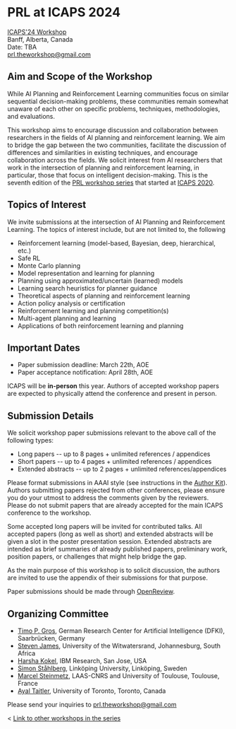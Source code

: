 # PRL at ICAPS 2024

[ICAPS'24 Workshop](https://icaps24.icaps-conference.org/program/workshops/prl/) \
Banff, Alberta, Canada  \
Date: TBA \
[prl.theworkshop@gmail.com](mailto:prl.theworkshop@gmail.com)

<!-- **Some of the accepted papers will be invited to be presented at the IJCAI edition of the workshop as well.** -->
<!-- Timo: we will need to wait whether there is an ICJAI workshop to state something like this -->
## Aim and Scope of the Workshop

While AI Planning and Reinforcement Learning communities focus on similar
sequential decision-making problems, these communities remain somewhat unaware
of each other on specific problems, techniques, methodologies, and evaluations.

This workshop aims to encourage discussion and collaboration between researchers in the fields of AI planning and reinforcement learning. 
We aim to bridge the gap between the two communities, facilitate the discussion of differences and similarities in existing techniques, and encourage collaboration across the fields. 
We solicit interest from AI researchers that work in the
intersection of planning and reinforcement learning, in particular, those that focus on intelligent decision-making. This is the seventh edition of the [PRL workshop series](https://prl-theworkshop.github.io/) that started at [ICAPS 2020](https://icaps20subpages.icaps-conference.org/workshops/prl/).

## Topics of Interest

We invite submissions at the intersection of AI Planning and Reinforcement Learning. The topics of interest include, but are not limited to, the following

* Reinforcement learning (model-based, Bayesian, deep, hierarchical, etc.)
* Safe RL
* Monte Carlo planning
* Model representation and learning for planning
* Planning using approximated/uncertain (learned) models
* Learning search heuristics for planner guidance
* Theoretical aspects of planning and reinforcement learning
* Action policy analysis or certification
* Reinforcement learning and planning competition(s)
* Multi-agent planning and learning
* Applications of both reinforcement learning and planning 


## Important Dates

* Paper submission deadline: March 22th, AOE
* Paper acceptance notification: April 28th, AOE 



ICAPS will be **in-person** this year. Authors of accepted workshop papers are expected to physically attend the conference and present in person.


<!-- ## Schedule

tba

# Program

tba -->



<!-- ## Talks 
Select accepted papers are given a slot in the program: 15 minutes for content + 5 minutes for questions.

## Poster session 
All accepted papers are expected to participate in the poster session -->


<!-- ## List of Accepted Papers -->




## Submission Details


We solicit workshop paper submissions relevant to the above call of the following types:

 * Long papers -- up to 8 pages + unlimited references / appendices
 * Short papers -- up to 4 pages + unlimited references / appendices
 * Extended abstracts -- up to 2 pages + unlimited references/appendices 
 
Please format submissions in AAAI style (see instructions in the [Author Kit](https://aaai.org/aaai-conference/submission-instructions/)). Authors submitting papers rejected from other conferences, please ensure you do your utmost to address the comments given by the reviewers. Please do not submit papers that are already accepted for the main ICAPS conference to the workshop.


Some accepted long papers will be invited for contributed talks. All accepted papers (long as well as short) and extended abstracts will be given a slot in the poster presentation session.  Extended abstracts are intended as brief summaries of already published papers,  preliminary work, position papers, or challenges that
might help bridge the gap.

As the main purpose of this workshop is to solicit discussion, the authors are
invited to use the appendix of their submissions for that purpose.


<!-- timo: we still need to decide whether we want openreview -->
Paper submissions should be made through [OpenReview](https://openreview.net/group?id=PRL/2023/ICAPS). 



<!-- ### Workshop Proceedings (optional)

TODO

### Policy on Previously Published Materials (optional) 

TODO -->

<!-- ## Workshop Committee

TODO -->

## Organizing Committee

* [Timo P. Gros](https://mosi.uni-saarland.de/people/timo/), German Research Center for Artificial Intelligence (DFKI), Saarbrücken, Germany
* [Steven James](https://sdjames.me/), University of the Witwatersrand, Johannesburg, South Africa
* [Harsha Kokel](http://harshakokel.com), IBM Research, San Jose, USA
* [Simon Ståhlberg](https://rlplab.com/simon-stahlberg/), Linköping University, Linköping, Sweden
* [Marcel Steinmetz](https://marcel-steinmetz.org), LAAS-CNRS and University of Toulouse, Toulouse, France
* [Ayal Taitler](https://sites.google.com/view/ataitler/home), University of Toronto, Toronto, Canada


Please send your inquiries to prl.theworkshop@gmail.com


<!-- ### Program Committee

TODO -->

<!-- ## List of Accepted Papers

TBD -->

<!-- ## Workshop Schedule

TBD -->

< [Link to other workshops in the series](https://prl-theworkshop.github.io)

